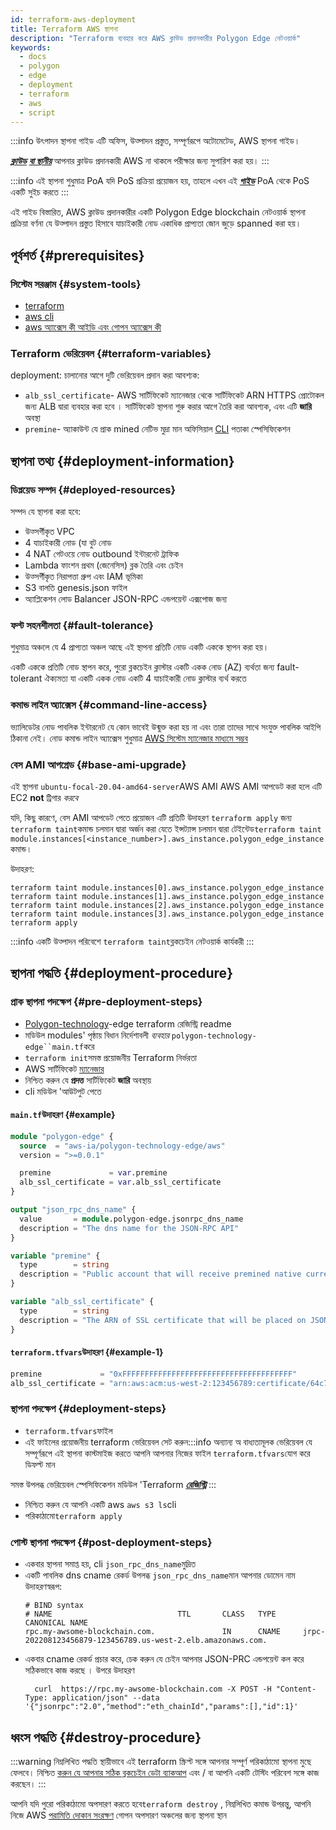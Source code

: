 ```yaml
---
id: terraform-aws-deployment
title: Terraform AWS স্থাপনা
description: "Terraform ব্যবহার করে AWS ক্লাউড প্রদানকারীর Polygon Edge নেটওয়ার্ক"
keywords:
  - docs
  - polygon
  - edge
  - deployment
  - terraform
  - aws
  - script
---
```

:::info উৎপাদন স্থাপনা গাইড
এটি অফিস, উত্পাদন প্রস্তুত, সম্পূর্ণরূপে অটোমেটেড, AWS স্থাপনা গাইড।

***[ক্লাউড](set-up-ibft-locally)*** ***[বা স্থানীয়](set-up-ibft-on-the-cloud)*** আপনার ক্লাউড প্রদানকারী AWS না থাকলে পরীক্ষার জন্য সুপারিশ করা হয়।
:::

:::info
   এই স্থাপনা শুধুমাত্র PoA যদি PoS প্রক্রিয়া প্রয়োজন হয়, তাহলে এখন এই ***[গাইড](/docs/edge/consensus/migration-to-pos)*** PoA থেকে PoS একটি সুইচ করতে
:::

এই গাইড বিস্তারিত, AWS ক্লাউড প্রদানকারীর একটি Polygon Edge blockchain নেটওয়ার্ক স্থাপনা প্রক্রিয়া বর্ণনা যে উত্পাদন প্রস্তুত হিসাবে যাচাইকারী নোড একাধিক প্রাপ্যতা জোন জুড়ে spanned করা হয়।

## পূর্বশর্ত {#prerequisites}

### সিস্টেম সরঞ্জাম {#system-tools}
* [terraform](https://www.terraform.io/)
* [aws cli](https://docs.aws.amazon.com/cli/latest/userguide/getting-started-install.html)
* [aws অ্যাক্সেস কী আইডি এবং গোপন অ্যাক্সেস কী](https://docs.aws.amazon.com/cli/latest/userguide/getting-started-prereqs.html#getting-started-prereqs-keys)

### Terraform ভেরিয়েবল {#terraform-variables}
deployment: চালানোর আগে দুটি ভেরিয়েবল প্রদান করা আবশ্যক:

* `alb_ssl_certificate`- AWS সার্টিফিকেট ম্যানেজার থেকে সার্টিফিকেট ARN HTTPS প্রোটোকল জন্য ALB দ্বারা ব্যবহার করা হবে   । সার্টিফিকেট স্থাপনা শুরু করার আগে তৈরি করা আবশ্যক, এবং এটি **জারি** অবস্থা
* `premine`- অ্যাকাউন্ট যে প্রাক mined নেটিভ মুদ্রা মান অফিসিয়াল [CLI](/docs/edge/get-started/cli-commands#genesis-flags) পতাকা স্পেসিফিকেশন

## স্থাপনা তথ্য {#deployment-information}
### ডিপ্লয়েড সম্পদ {#deployed-resources}
সম্পদ যে স্থাপনা করা হবে:

* উত্সর্গীকৃত VPC
* 4 যাচাইকারী নোড (যা বুট নোড
* 4 NAT গেটওয়ে নোড outbound ইন্টারনেট ট্রাফিক
* Lambda ফাংশন প্রথম (জেনেসিস) ব্লক তৈরি এবং চেইন
* উত্সর্গীকৃত নিরাপত্তা গ্রুপ এবং IAM ভূমিকা
* S3 বালতি genesis.json ফাইল
* অ্যাপ্লিকেশন লোড Balancer JSON-RPC এন্ডপয়েন্ট এক্সপোজ জন্য

### ফল্ট সহনশীলতা {#fault-tolerance}

শুধুমাত্র অঞ্চলে যে 4 প্রাপ্যতা অঞ্চল আছে এই স্থাপনা প্রতিটি নোড একটি এককে স্থাপন করা হয়।

একটি এককে প্রতিটি নোড স্থাপন করে, পুরো ব্লকচেইন ক্লাস্টার একটি একক নোড (AZ) ব্যর্থতা জন্য fault-tolerant ঐক্যমত্য যা একটি একক নোড একটি 4 যাচাইকারী নোড ক্লাস্টার ব্যর্থ করতে

### কমান্ড লাইন অ্যাক্সেস {#command-line-access}

ভ্যালিডেটর নোড পাবলিক ইন্টারনেট যে কোন ভাবেই উন্মুক্ত করা হয় না এবং তারা তাদের সাথে সংযুক্ত পাবলিক আইপি   ঠিকানা নেই। নোড কমান্ড লাইন অ্যাক্সেস শুধুমাত্র [AWS সিস্টেম ম্যানেজার মাধ্যমে সম্ভব](https://aws.amazon.com/systems-manager/features/)

### বেস AMI আপগ্রেড {#base-ami-upgrade}

এই স্থাপনা `ubuntu-focal-20.04-amd64-server`AWS AMI AWS AMI আপডেট করা হলে এটি EC2 **not** ট্রিগার *করবে*

যদি, কিছু কারণে, বেস AMI আপডেট পেতে প্রয়োজন এটি প্রতিটি উদাহরণ `terraform apply`   জন্য  `terraform taint`কমান্ড চলমান দ্বারা অর্জন করা যেতে ইন্সট্যান্স     চলমান দ্বারা টেইন্টেড`terraform taint module.instances[<instance_number>].aws_instance.polygon_edge_instance` কমান্ড।

উদাহরণ:
```shell
terraform taint module.instances[0].aws_instance.polygon_edge_instance
terraform taint module.instances[1].aws_instance.polygon_edge_instance
terraform taint module.instances[2].aws_instance.polygon_edge_instance
terraform taint module.instances[3].aws_instance.polygon_edge_instance
terraform apply
```

:::info
একটি উত্পাদন পরিবেশে `terraform taint`ব্লকচেইন নেটওয়ার্ক কার্যকরী
:::

## স্থাপনা পদ্ধতি {#deployment-procedure}

### প্রাক স্থাপনা পদক্ষেপ {#pre-deployment-steps}
* [Polygon-technology](https://registry.terraform.io/modules/aws-ia/polygon-technology-edge/aws)-edge terraform রেজিস্ট্রি readme
* মডিউল modules' পৃষ্ঠায় বিধান নির্দেশাবলী *ব্যবহার* `polygon-technology-edge``main.tf`করে
* `terraform init`সমস্ত প্রয়োজনীয় Terraform নির্ভরতা
* AWS সার্টিফিকেট [ম্যানেজার](https://aws.amazon.com/certificate-manager/)
* নিশ্চিত করুন যে **প্রদত্ত** সার্টিফিকেট **জারি** অবস্থায়
* cli মডিউল 'আউটপুট পেতে

#### `main.tf`উদাহরণ {#example}
```terraform
module "polygon-edge" {
  source  = "aws-ia/polygon-technology-edge/aws"
  version = ">=0.0.1"

  premine             = var.premine
  alb_ssl_certificate = var.alb_ssl_certificate
}

output "json_rpc_dns_name" {
  value       = module.polygon-edge.jsonrpc_dns_name
  description = "The dns name for the JSON-RPC API"
}

variable "premine" {
  type        = string
  description = "Public account that will receive premined native currency"
}

variable "alb_ssl_certificate" {
  type        = string
  description = "The ARN of SSL certificate that will be placed on JSON-RPC ALB"
}
```

#### `terraform.tfvars`উদাহরণ {#example-1}
```terraform
premine             = "0xFFFFFFFFFFFFFFFFFFFFFFFFFFFFFFFFFFFFFF"
alb_ssl_certificate = "arn:aws:acm:us-west-2:123456789:certificate/64c7f117-61f5-435e-878b-83186676a8af"
```

### স্থাপনা পদক্ষেপ {#deployment-steps}
* `terraform.tfvars`ফাইল
* এই ফাইলের প্রয়োজনীয় terraform ভেরিয়েবল সেট করুন:::info
অন্যান্য অ বাধ্যতামূলক ভেরিয়েবল যে সম্পূর্ণরূপে এই স্থাপনা কাস্টমাইজ করতে আপনি আপনার নিজের ফাইল `terraform.tfvars`যোগ করে ডিফল্ট মান

সমস্ত উপলব্ধ ভেরিয়েবল স্পেসিফিকেশন মডিউল 'Terraform ***[রেজিস্ট্রি](https://registry.terraform.io/modules/aws-ia/polygon-technology-edge/aws)***
:::
* নিশ্চিত করুন যে আপনি একটি aws `aws s3 ls`cli
* পরিকাঠামো`terraform apply`

### পোস্ট স্থাপনা পদক্ষেপ {#post-deployment-steps}
* একবার স্থাপনা সমাপ্ত হয়, cli `json_rpc_dns_name`মুদ্রিত
* একটি পাবলিক dns cname রেকর্ড উপলব্ধ `json_rpc_dns_name`মান আপনার ডোমেন নাম উদাহরণস্বরূপ:
  ```shell
  # BIND syntax
  # NAME                            TTL       CLASS   TYPE      CANONICAL NAME
  rpc.my-awsome-blockchain.com.               IN      CNAME     jrpc-202208123456879-123456789.us-west-2.elb.amazonaws.com.
  ```
* একবার cname রেকর্ড প্রচার করে, চেক করুন যে চেইন আপনার JSON-PRC এন্ডপয়েন্ট কল করে সঠিকভাবে কাজ করছে   । উপরে উদাহরণ
  ```shell
    curl  https://rpc.my-awsome-blockchain.com -X POST -H "Content-Type: application/json" --data '{"jsonrpc":"2.0","method":"eth_chainId","params":[],"id":1}'
  ```

## ধ্বংস পদ্ধতি {#destroy-procedure}
:::warning
নিম্নলিখিত পদ্ধতি স্থায়ীভাবে এই     terraform স্ক্রিপ্ট সঙ্গে আপনার সম্পূর্ণ পরিকাঠামো স্থাপনা মুছে ফেলবে। নিশ্চিত [করুন যে আপনার সঠিক ব্লকচেইন ডেটা ব্যাকআপ](docs/edge/working-with-node/backup-restore) এবং / বা আপনি একটি টেস্টিং পরিবেশ সঙ্গে কাজ করছেন।
:::

আপনি যদি পুরো পরিকাঠামো অপসারণ করতে হবে`terraform destroy`   , নিম্নলিখিত কমান্ড উপরন্তু, আপনি নিজে AWS [পরামিতি দোকান সংরক্ষণ](https://aws.amazon.com/systems-manager/features/) গোপন অপসারণ অঞ্চলের জন্য স্থাপনা স্থান

